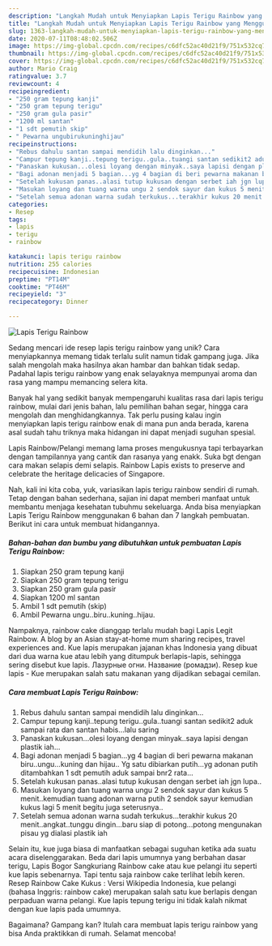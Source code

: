 ```yaml
---
description: "Langkah Mudah untuk Menyiapkan Lapis Terigu Rainbow yang Menggugah Selera"
title: "Langkah Mudah untuk Menyiapkan Lapis Terigu Rainbow yang Menggugah Selera"
slug: 1363-langkah-mudah-untuk-menyiapkan-lapis-terigu-rainbow-yang-menggugah-selera
date: 2020-07-11T08:48:02.506Z
image: https://img-global.cpcdn.com/recipes/c6dfc52ac40d21f9/751x532cq70/lapis-terigu-rainbow-foto-resep-utama.jpg
thumbnail: https://img-global.cpcdn.com/recipes/c6dfc52ac40d21f9/751x532cq70/lapis-terigu-rainbow-foto-resep-utama.jpg
cover: https://img-global.cpcdn.com/recipes/c6dfc52ac40d21f9/751x532cq70/lapis-terigu-rainbow-foto-resep-utama.jpg
author: Mario Craig
ratingvalue: 3.7
reviewcount: 4
recipeingredient:
- "250 gram tepung kanji"
- "250 gram tepung terigu"
- "250 gram gula pasir"
- "1200 ml santan"
- "1 sdt pemutih skip"
- " Pewarna ungubirukuninghijau"
recipeinstructions:
- "Rebus dahulu santan sampai mendidih lalu dinginkan..."
- "Campur tepung kanji..tepung terigu..gula..tuangi santan sedikit2 aduk sampai rata dan santan habis...lalu saring"
- "Panaskan kukusan...olesi loyang dengan minyak..saya lapisi dengan plastik iah..."
- "Bagi adonan menjadi 5 bagian...yg 4 bagian di beri pewarna makanan biru..ungu...kuning dan hijau.. Yg satu dibiarkan putih...yg adonan putih ditambahkan 1 sdt pemutih aduk sampai bnr2 rata..."
- "Setelah kukusan panas..alasi tutup kukusan dengan serbet iah jgn lupa.."
- "Masukan loyang dan tuang warna ungu 2 sendok sayur dan kukus 5 menit..kemudian tuang adonan warna putih 2 sendok sayur kemudian kukus lagi 5 menit begitu juga seterusnya.."
- "Setelah semua adonan warna sudah terkukus...terakhir kukus 20 menit..angkat..tunggu dingin...baru siap di potong...potong mengunakan pisau yg dialasi plastik iah"
categories:
- Resep
tags:
- lapis
- terigu
- rainbow

katakunci: lapis terigu rainbow 
nutrition: 255 calories
recipecuisine: Indonesian
preptime: "PT14M"
cooktime: "PT46M"
recipeyield: "3"
recipecategory: Dinner

---
```



![Lapis Terigu Rainbow](https://img-global.cpcdn.com/recipes/c6dfc52ac40d21f9/751x532cq70/lapis-terigu-rainbow-foto-resep-utama.jpg)

Sedang mencari ide resep lapis terigu rainbow yang unik? Cara menyiapkannya memang tidak terlalu sulit namun tidak gampang juga. Jika salah mengolah maka hasilnya akan hambar dan bahkan tidak sedap. Padahal lapis terigu rainbow yang enak selayaknya mempunyai aroma dan rasa yang mampu memancing selera kita.

Banyak hal yang sedikit banyak mempengaruhi kualitas rasa dari lapis terigu rainbow, mulai dari jenis bahan, lalu pemilihan bahan segar, hingga cara mengolah dan menghidangkannya. Tak perlu pusing kalau ingin menyiapkan lapis terigu rainbow enak di mana pun anda berada, karena asal sudah tahu triknya maka hidangan ini dapat menjadi suguhan spesial.

Lapis Rainbow/Pelangi memang lama proses mengukusnya tapi terbayarkan dengan tampilannya yang cantik dan rasanya yang enakk. Suka bgt dengan cara makan selapis demi selapis. Rainbow Lapis exists to preserve and celebrate the heritage delicacies of Singapore.


Nah, kali ini kita coba, yuk, variasikan lapis terigu rainbow sendiri di rumah. Tetap dengan bahan sederhana, sajian ini dapat memberi manfaat untuk membantu menjaga kesehatan tubuhmu sekeluarga. Anda bisa menyiapkan Lapis Terigu Rainbow menggunakan 6 bahan dan 7 langkah pembuatan. Berikut ini cara untuk membuat hidangannya.

<!--inarticleads1-->

##### Bahan-bahan dan bumbu yang dibutuhkan untuk pembuatan Lapis Terigu Rainbow:

1. Siapkan 250 gram tepung kanji
1. Siapkan 250 gram tepung terigu
1. Siapkan 250 gram gula pasir
1. Siapkan 1200 ml santan
1. Ambil 1 sdt pemutih (skip)
1. Ambil  Pewarna ungu..biru..kuning..hijau.


Nampaknya, rainbow cake dianggap terlalu mudah bagi Lapis Legit Rainbow. A blog by an Asian stay-at-home mum sharing recipes, travel experiences and. Kue lapis merupakan jajanan khas Indonesia yang dibuat dari dua warna kue atau lebih yang ditumpuk berlapis-lapis, sehingga sering disebut kue lapis. Лазурные огни. Название (ромадзи). Resep kue lapis - Kue merupakan salah satu makanan yang dijadikan sebagai cemilan. 

<!--inarticleads2-->

##### Cara membuat Lapis Terigu Rainbow:

1. Rebus dahulu santan sampai mendidih lalu dinginkan...
1. Campur tepung kanji..tepung terigu..gula..tuangi santan sedikit2 aduk sampai rata dan santan habis...lalu saring
1. Panaskan kukusan...olesi loyang dengan minyak..saya lapisi dengan plastik iah...
1. Bagi adonan menjadi 5 bagian...yg 4 bagian di beri pewarna makanan biru..ungu...kuning dan hijau.. Yg satu dibiarkan putih...yg adonan putih ditambahkan 1 sdt pemutih aduk sampai bnr2 rata...
1. Setelah kukusan panas..alasi tutup kukusan dengan serbet iah jgn lupa..
1. Masukan loyang dan tuang warna ungu 2 sendok sayur dan kukus 5 menit..kemudian tuang adonan warna putih 2 sendok sayur kemudian kukus lagi 5 menit begitu juga seterusnya..
1. Setelah semua adonan warna sudah terkukus...terakhir kukus 20 menit..angkat..tunggu dingin...baru siap di potong...potong mengunakan pisau yg dialasi plastik iah


Selain itu, kue juga biasa di manfaatkan sebagai suguhan ketika ada suatu acara diselenggarakan. Beda dari lapis umumnya yang berbahan dasar terigu, Lapis Bogor Sangkuriang Rainbow cake atau kue pelangi itu seperti kue lapis sebenarnya. Tapi tentu saja rainbow cake terlihat lebih keren. Resep Rainbow Cake Kukus : Versi Wikipedia Indonesia, kue pelangi (bahasa Inggris: rainbow cake) merupakan salah satu kue berlapis dengan perpaduan warna pelangi. Kue lapis tepung terigu ini tidak kalah nikmat dengan kue lapis pada umumnya. 

Bagaimana? Gampang kan? Itulah cara membuat lapis terigu rainbow yang bisa Anda praktikkan di rumah. Selamat mencoba!
